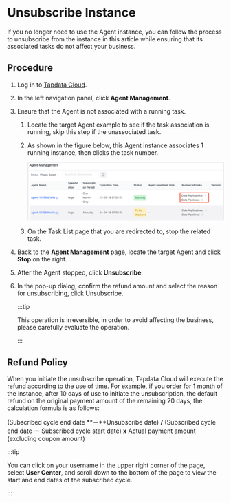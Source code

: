# Unsubscribe Instance

If you no longer need to use the Agent instance, you can follow the process to unsubscribe from the instance in this article while ensuring that its associated tasks do not affect your business.

## Procedure

1. Log in to [Tapdata Cloud](https://cloud.tapdata.net/console/v3/).

2. In the left navigation panel, click **Agent Management**.

3. Ensure that the Agent is not associated with a running task.

   1. Locate the target Agent example to see if the task association is running, skip this step if the unassociated task.

   2. As shown in the figure below, this Agent instance associates 1 running instance, then clicks the task number.

      ![Associated Task(s)](../images/agent_related_tasks.png)

   3. On the Task List page that you are redirected to, stop the related task.

4. Back to the **Agent Management** page, locate the target Agent and click **Stop** on the right.

5. After the Agent stopped, click **Unsubscribe**.

6. In the pop-up dialog, confirm the refund amount and select the reason for unsubscribing, click Unsubscribe.

   :::tip

   This operation is irreversible, in order to avoid affecting the business, please carefully evaluate the operation.

   :::


## Refund Policy

When you initiate the unsubscribe operation, Tapdata Cloud will execute the refund according to the use of time. For example, if you order for 1 month of the instance, after 10 days of use to initiate the unsubscription, the default refund on the original payment amount of the remaining 20 days, the calculation formula is as follows:

(Subscribed cycle end date **－**Unsubscribe date) **/** (Subscribed cycle end date **－** Subscribed cycle start date) **x** Actual payment amount (excluding coupon amount)

:::tip

You can click on your username in the upper right corner of the page, select **User Center**, and scroll down to the bottom of the page to view the start and end dates of the subscribed cycle.

:::

